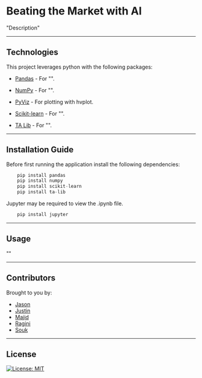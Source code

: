 # Beating the Market with AI

"Description"

---

## Technologies

This project leverages python with the following packages:

* [Pandas](https://github.com/pandas-dev/pandas) - For "".

* [NumPy](https://github.com/numpy/numpy) - For "".

* [PyViz](https://github.com/pyviz/pyviz.org) - For plotting with hvplot.

* [Scikit-learn](https://github.com/scikit-learn/scikit-learn) - For "".

* [TA Lib](https://github.com/mrjbq7/ta-lib) - For "".

---

## Installation Guide

Before first running the application install the following dependencies:

```python
    pip install pandas
    pip install numpy
    pip install scikit-learn
    pip install ta-lib
```

Jupyter may be required to view the .ipynb file.

```python
    pip install jupyter
```

---

## Usage

""

---

## Contributors

Brought to you by:
* [Jason](https://github.com/jasonbucks)
* [Justin](https://github.com/jlesieur0)
* [Majid](https://github.com/MajidKouki)
* [Ragini](https://github.com/ragininegi)
* [Souk](https://github.com/SoukP1)

---

## License

[![License: MIT](https://img.shields.io/badge/License-MIT-yellow.svg)](https://opensource.org/licenses/MIT)